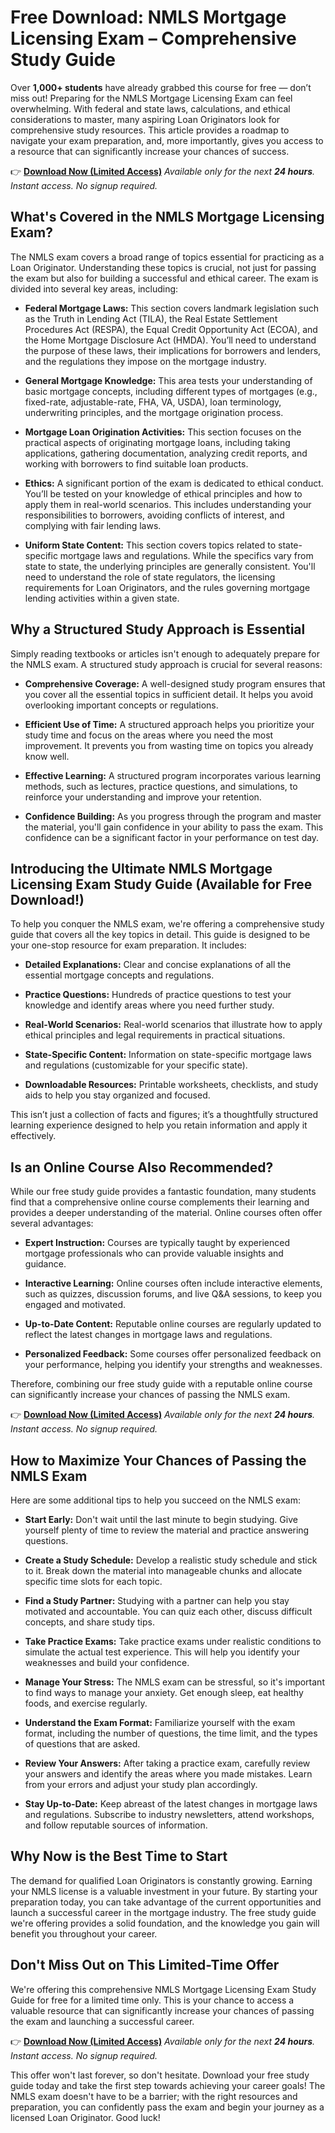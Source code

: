# Free Download: NMLS Mortgage Licensing Exam – Comprehensive Study Guide

Over **1,000+ students** have already grabbed this course for free — don’t miss out!
Preparing for the NMLS Mortgage Licensing Exam can feel overwhelming. With federal and state laws, calculations, and ethical considerations to master, many aspiring Loan Originators look for comprehensive study resources. This article provides a roadmap to navigate your exam preparation, and, more importantly, gives you access to a resource that can significantly increase your chances of success.

👉 [**Download Now (Limited Access)**](https://udemywork.com/nmls-mortgage-licensing-exam)
_Available only for the next **24 hours**. Instant access. No signup required._

## What's Covered in the NMLS Mortgage Licensing Exam?

The NMLS exam covers a broad range of topics essential for practicing as a Loan Originator. Understanding these topics is crucial, not just for passing the exam but also for building a successful and ethical career. The exam is divided into several key areas, including:

*   **Federal Mortgage Laws:** This section covers landmark legislation such as the Truth in Lending Act (TILA), the Real Estate Settlement Procedures Act (RESPA), the Equal Credit Opportunity Act (ECOA), and the Home Mortgage Disclosure Act (HMDA). You’ll need to understand the purpose of these laws, their implications for borrowers and lenders, and the regulations they impose on the mortgage industry.

*   **General Mortgage Knowledge:** This area tests your understanding of basic mortgage concepts, including different types of mortgages (e.g., fixed-rate, adjustable-rate, FHA, VA, USDA), loan terminology, underwriting principles, and the mortgage origination process.

*   **Mortgage Loan Origination Activities:** This section focuses on the practical aspects of originating mortgage loans, including taking applications, gathering documentation, analyzing credit reports, and working with borrowers to find suitable loan products.

*   **Ethics:** A significant portion of the exam is dedicated to ethical conduct. You’ll be tested on your knowledge of ethical principles and how to apply them in real-world scenarios. This includes understanding your responsibilities to borrowers, avoiding conflicts of interest, and complying with fair lending laws.

*   **Uniform State Content:** This section covers topics related to state-specific mortgage laws and regulations. While the specifics vary from state to state, the underlying principles are generally consistent. You'll need to understand the role of state regulators, the licensing requirements for Loan Originators, and the rules governing mortgage lending activities within a given state.

## Why a Structured Study Approach is Essential

Simply reading textbooks or articles isn't enough to adequately prepare for the NMLS exam. A structured study approach is crucial for several reasons:

*   **Comprehensive Coverage:** A well-designed study program ensures that you cover all the essential topics in sufficient detail. It helps you avoid overlooking important concepts or regulations.

*   **Efficient Use of Time:** A structured approach helps you prioritize your study time and focus on the areas where you need the most improvement. It prevents you from wasting time on topics you already know well.

*   **Effective Learning:** A structured program incorporates various learning methods, such as lectures, practice questions, and simulations, to reinforce your understanding and improve your retention.

*   **Confidence Building:** As you progress through the program and master the material, you'll gain confidence in your ability to pass the exam. This confidence can be a significant factor in your performance on test day.

## Introducing the Ultimate NMLS Mortgage Licensing Exam Study Guide (Available for Free Download!)

To help you conquer the NMLS exam, we're offering a comprehensive study guide that covers all the key topics in detail. This guide is designed to be your one-stop resource for exam preparation. It includes:

*   **Detailed Explanations:** Clear and concise explanations of all the essential mortgage concepts and regulations.

*   **Practice Questions:** Hundreds of practice questions to test your knowledge and identify areas where you need further study.

*   **Real-World Scenarios:** Real-world scenarios that illustrate how to apply ethical principles and legal requirements in practical situations.

*   **State-Specific Content:** Information on state-specific mortgage laws and regulations (customizable for your specific state).

*   **Downloadable Resources:** Printable worksheets, checklists, and study aids to help you stay organized and focused.

This isn’t just a collection of facts and figures; it’s a thoughtfully structured learning experience designed to help you retain information and apply it effectively.

## Is an Online Course Also Recommended?

While our free study guide provides a fantastic foundation, many students find that a comprehensive online course complements their learning and provides a deeper understanding of the material. Online courses often offer several advantages:

*   **Expert Instruction:** Courses are typically taught by experienced mortgage professionals who can provide valuable insights and guidance.

*   **Interactive Learning:** Online courses often include interactive elements, such as quizzes, discussion forums, and live Q&A sessions, to keep you engaged and motivated.

*   **Up-to-Date Content:** Reputable online courses are regularly updated to reflect the latest changes in mortgage laws and regulations.

*   **Personalized Feedback:** Some courses offer personalized feedback on your performance, helping you identify your strengths and weaknesses.

Therefore, combining our free study guide with a reputable online course can significantly increase your chances of passing the NMLS exam.

👉 [**Download Now (Limited Access)**](https://udemywork.com/nmls-mortgage-licensing-exam)
_Available only for the next **24 hours**. Instant access. No signup required._

## How to Maximize Your Chances of Passing the NMLS Exam

Here are some additional tips to help you succeed on the NMLS exam:

*   **Start Early:** Don't wait until the last minute to begin studying. Give yourself plenty of time to review the material and practice answering questions.

*   **Create a Study Schedule:** Develop a realistic study schedule and stick to it. Break down the material into manageable chunks and allocate specific time slots for each topic.

*   **Find a Study Partner:** Studying with a partner can help you stay motivated and accountable. You can quiz each other, discuss difficult concepts, and share study tips.

*   **Take Practice Exams:** Take practice exams under realistic conditions to simulate the actual test experience. This will help you identify your weaknesses and build your confidence.

*   **Manage Your Stress:** The NMLS exam can be stressful, so it's important to find ways to manage your anxiety. Get enough sleep, eat healthy foods, and exercise regularly.

*   **Understand the Exam Format:** Familiarize yourself with the exam format, including the number of questions, the time limit, and the types of questions that are asked.

*   **Review Your Answers:** After taking a practice exam, carefully review your answers and identify the areas where you made mistakes. Learn from your errors and adjust your study plan accordingly.

*   **Stay Up-to-Date:** Keep abreast of the latest changes in mortgage laws and regulations. Subscribe to industry newsletters, attend workshops, and follow reputable sources of information.

## Why Now is the Best Time to Start

The demand for qualified Loan Originators is constantly growing. Earning your NMLS license is a valuable investment in your future. By starting your preparation today, you can take advantage of the current opportunities and launch a successful career in the mortgage industry. The free study guide we're offering provides a solid foundation, and the knowledge you gain will benefit you throughout your career.

## Don't Miss Out on This Limited-Time Offer

We're offering this comprehensive NMLS Mortgage Licensing Exam Study Guide for free for a limited time only. This is your chance to access a valuable resource that can significantly increase your chances of passing the exam and launching a successful career.

👉 [**Download Now (Limited Access)**](https://udemywork.com/nmls-mortgage-licensing-exam)
_Available only for the next **24 hours**. Instant access. No signup required._

This offer won't last forever, so don't hesitate. Download your free study guide today and take the first step towards achieving your career goals! The NMLS exam doesn't have to be a barrier; with the right resources and preparation, you can confidently pass the exam and begin your journey as a licensed Loan Originator. Good luck!
